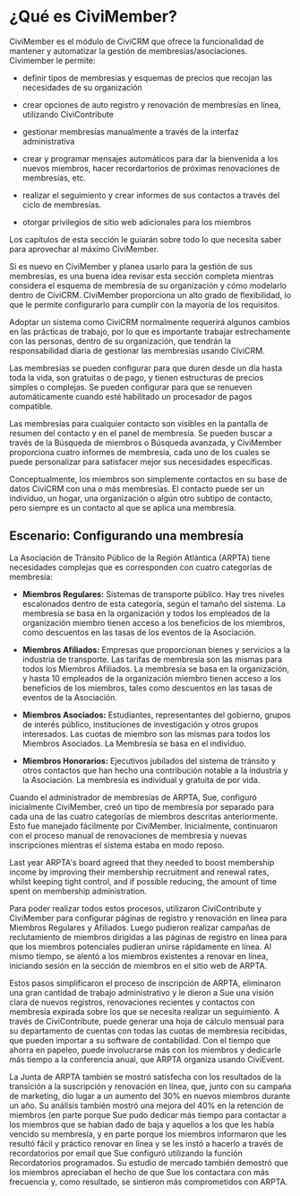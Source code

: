 ¿Qué es CiviMember?
====================

CiviMember es el módulo de CiviCRM que ofrece la funcionalidad de mantener y automatizar la gestión de membresías/asociaciones.  Civimember le permite: 

-   definir tipos de membresías y esquemas de precios que recojan las necesidades de su organización

-   crear opciones de auto registro y renovación de membresías en línea, utilizando CiviContribute

-   gestionar membresías manualmente a través de la interfaz administrativa

-   crear y programar mensajes automáticos para dar la bienvenida a los nuevos miembros, hacer recordartorios de próximas renovaciones de membresías, etc.

-   realizar el seguimiento y crear informes de sus contactos a través del ciclo de membresías. 

-   otorgar privilegios de sitio web adicionales para los miembros

Los capítulos de esta sección le guiarán sobre todo lo que necesita saber para aprovechar al máximo CiviMember.

Si es nuevo en CiviMember y planea usarlo para la gestión de sus membresías, es una buena idea revisar esta sección completa mientras considera el esquema de membresía de su organización y cómo modelarlo dentro de CiviCRM. CiviMember proporciona un alto grado de flexibilidad, lo que le permite configurarlo para cumplir con la mayoría de los requisitos.

Adoptar un sistema como CiviCRM normalmente requerirá algunos cambios en las prácticas de trabajo, por lo que es importante trabajar estrechamente con las personas, dentro de su organización, que tendrán la responsabilidad diaria de gestionar las membresías usando CiviCRM.

Las membresías se pueden configurar para que duren desde un día hasta toda la vida, son gratuitas o de pago, y tienen estructuras de precios simples o complejas. Se pueden configurar para que se renueven automáticamente cuando esté habilitado un procesador de pagos compatible.

Las membresías para cualquier contacto son visibles en la pantalla de resumen del contacto y en el panel de membresía. Se pueden buscar a través de la Búsqueda de miembros o Búsqueda avanzada, y CiviMember proporciona cuatro informes de membresía, cada uno de los cuales se puede personalizar para satisfacer mejor sus necesidades específicas.

Conceptualmente, los miembros son simplemente contactos en su base de datos CiviCRM con una o más membresías. El contacto puede ser un individuo, un hogar, una organización o algún otro subtipo de contacto, pero siempre es un contacto al que se aplica una membresía.

Escenario: Configurando una membresía
---------------------------------------

La Asociación de Tránsito Público de la Región Atlántica (ARPTA) tiene necesidades complejas que es corresponden con cuatro categorías de membresía:

-   **Miembros Regulares:** Sistemas de transporte público. Hay tres niveles escalonados dentro de esta categoría, según el tamaño del sistema. La membresía se basa en la organización y todos los empleados de la organización miembro tienen acceso a los beneficios de los miembros, como descuentos en las tasas de los eventos de la Asociación.  

-   **Miembros Afiliados:** Empresas que proporcionan bienes y servicios a la industria de transporte. Las tarifas de membresía son las mismas para todos los Miembros Afiliados. La membresía se basa en la organización, y hasta 10 empleados de la organización miembro tienen acceso a los beneficios de los miembros, tales como descuentos en las tasas de eventos de la Asociación.

-   **Miembros Asociados:** Estudiantes, representantes del gobierno, grupos de interés público, instituciones de investigación y otros grupos interesados.  Las cuotas de miembro son las mismas para todos los Miembros Asociados.  La Membresía se basa en el individuo.

-   **Miembros Honorarios:** Ejecutivos jubilados del sistema de tránsito y otros contactos que han hecho una contribución notable a la industria y la Asociación. La membresía es individual y gratuita de por vida.

Cuando el administrador de membresías de ARPTA, Sue, configuró inicialmente CiviMember, creó un tipo de membresía por separado para cada una de las cuatro categorías de miembros descritas anteriormente. Esto fue manejado fácilmente por CiviMember. Inicialmente, continuaron con el proceso manual de renovaciones de membresía y nuevas inscripciones mientras el sistema estaba en modo reposo.

Last year ARPTA's board agreed that they needed to boost membership income by improving their membership recruitment and renewal rates, whilst keeping tight control, and if possible reducing, the amount of time spent on membership administration.

Para poder realizar todos estos procesos, utilizaron CiviContribute y CiviMember para configurar páginas de registro y renovación en línea para Miembros Regulares y Afiliados. Luego pudieron realizar campañas de reclutamiento de miembros dirigidas a las páginas de registro en línea para que los miembros potenciales pudieran unirse rápidamente en línea. Al mismo tiempo, se alentó a los miembros existentes a renovar en línea, iniciando sesión en la sección de miembros en el sitio web de ARPTA.

Estos pasos simplificaron el proceso de inscripción de ARPTA, eliminaron una gran cantidad de trabajo administrativo y le dieron a Sue una visión clara de nuevos registros, renovaciones recientes y contactos con membresía expirada sobre los que se necesita realizar un seguimiento. A través de CiviContribute, puede generar una hoja de cálculo mensual para su departamento de cuentas con todas las cuotas de membresía recibidas, que pueden importar a su software de contabilidad. Con el tiempo que ahorra en papeleo, puede involucrarse más con los miembros y dedicarle más tiempo a la conferencia anual, que ARPTA organiza usando CiviEvent.

La Junta de ARPTA también se mostró satisfecha con los resultados de la transición a la suscripción y renovación en línea, que, junto con su campaña de marketing, dio lugar a un aumento del 30% en nuevos miembros durante un año. Su análisis también mostró una mejora del 40% en la retención de miembros (en parte porque Sue pudo dedicar más tiempo para contactar a los miembros que se habían dado de baja y aquellos a los que les había vencido su membresía, y en parte porque los miembros informaron que les resultó fácil y práctico renovar en línea y se les instó a hacerlo a través de recordatorios por email que Sue configuró utilizando la función Recordatorios programados. Su estudio de mercado también demostró que los miembros apreciaban el hecho de que Sue los contactara con más frecuencia y, como resultado, se sintieron más comprometidos con ARPTA.

